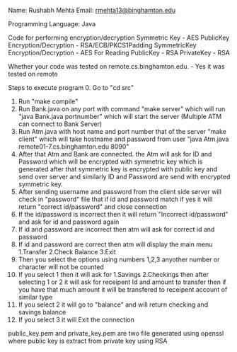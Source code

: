 Name: Rushabh Mehta
Email: rmehta13@binghamton.edu

Programming Language: Java

Code for performing encryption/decryption
Symmetric Key - AES
PublicKey Encryption/Decryption - RSA/ECB/PKCS1Padding
SymmetricKey Encryption/Decryption - AES
For Reading
PublicKey - RSA
PrivateKey - RSA

Whether your code was tested on remote.cs.binghamton.edu. - Yes it was tested on remote

Steps to execute program
0. Go to "cd src"
1. Run "make compile"
2. Run Bank.java on any port with command "make server" which will run "java Bank.java portnumber" which will start the server
(Multiple ATM can connect to Bank Server)
3. Run Atm.java with host name and port number that of the server "make client" which will take hostname and password from user "java Atm.java remote01-7.cs.binghamton.edu 8090"
4. After that Atm and Bank are connected. the Atm will ask for ID and Password which will be encrypted with symmetric key which is generated after that symmetric key is encrypted with public key and send over server and similarly ID and Password are send with encrypted symmetric key.
5. After sending username and password from the client side server will check in "password" file that if id and password match if yes it will return "correct id/password" and close connection
6. If the id/password is incorrect then it will return "Incorrect id/password" and ask for id and password again
7. If id and password are incorrect then atm will ask for correct id and password
8. If id and password are correct then atm will display the main menu 1.Transfer 2.Check Balance 3.Exit
9. Then you select the options using numbers 1,2,3 anyother number or character will not be counted 
10. If you select 1 then it will ask for 1.Savings 2.Checkings then after selecting 1 or 2 it will ask for receipent Id and amount to transfer then if you have that much amount it will be transfered to receipent account of similar type
11. If you select 2 it will go to "balance" and will return checking and savings balance
12. If you select 3 it will Exit the connection

public_key.pem and private_key.pem are two file generated using openssl where public key is extract from private key using RSA
